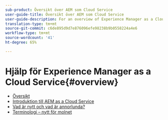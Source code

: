 ```yaml
---
sub-product: Översikt över AEM som Cloud Service
user-guide-title: Översikt över AEM som Cloud Service
user-guide-description: For an overview of Experience Manager as a Cloud service, including an introduction, terminology, etc., start here.
translation-type: tm+mt
source-git-commit: c6de895d9d7e876096efe98238b9b0558224a4e6
workflow-type: tm+mt
source-wordcount: '41'
ht-degree: 65%

---
```



# Hjälp för Experience Manager as a Cloud Service{#overview}

+ [Översikt](/help/overview/home.md)
+ [Introduktion till AEM as a Cloud Service](introduction.md)
+ [Vad är nytt och vad är annorlunda?](what-is-new-and-different.md)
+ [Terminologi – nytt för molnet](terminology.md)
